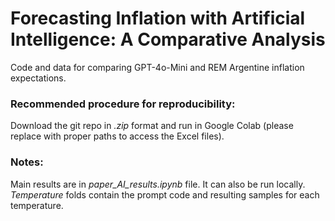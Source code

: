 # Forecasting Inflation with Artificial Intelligence: A Comparative Analysis

Code and data for comparing GPT-4o-Mini and REM Argentine inflation expectations.


### Recommended procedure for reproducibility: 
Download the git repo in *.zip* format and run in Google Colab (please replace with proper paths to access the Excel files). 

### Notes:
Main results are in *paper_AI_results.ipynb* file. It can also be run locally. 
*Temperature* folds contain the prompt code and resulting samples for each temperature. 

